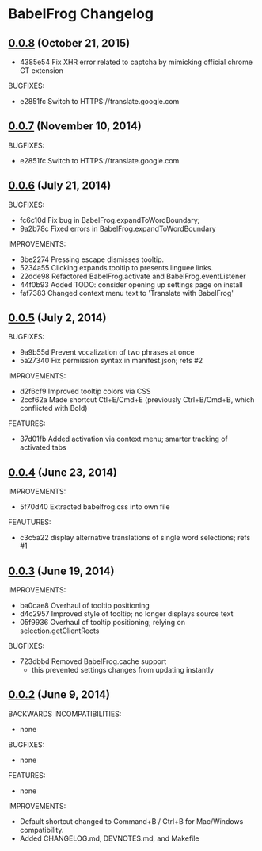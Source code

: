 # BabelFrog Changelog

## [0.0.8](https://github.com/dergachev/babelfrog/compare/v0.0.7...v0.0.8) (October 21, 2015)

- 4385e54 Fix XHR error related to captcha by mimicking official chrome GT extension

BUGFIXES:

- e2851fc Switch to HTTPS://translate.google.com

## [0.0.7](https://github.com/dergachev/babelfrog/compare/v0.0.6...v0.0.7) (November 10, 2014)

BUGFIXES:

- e2851fc Switch to HTTPS://translate.google.com

## [0.0.6](https://github.com/dergachev/babelfrog/compare/v0.0.5...v0.0.6) (July 21, 2014)

BUGFIXES:

- fc6c10d Fix bug in BabelFrog.expandToWordBoundary;
- 9a2b78c Fixed errors in BabelFrog.expandToWordBoundary

IMPROVEMENTS:

- 3be2274 Pressing escape dismisses tooltip.
- 5234a55 Clicking expands tooltip to presents linguee links.
- 22dde98 Refactored BabelFrog.activate and BabelFrog.eventListener
- 44f0b93 Added TODO: consider opening up settings page on install
- faf7383 Changed context menu text to 'Translate with BabelFrog'

## [0.0.5](https://github.com/dergachev/babelfrog/compare/v0.0.4...v0.0.5) (July 2, 2014)

BUGFIXES:

- 9a9b55d Prevent vocalization of two phrases at once
- 5a27340 Fix permission syntax in manifest.json; refs #2

IMPROVEMENTS:

- d2f6cf9 Improved tooltip colors via CSS
- 2ccf62a Made shortcut Ctl+E/Cmd+E (previously Ctrl+B/Cmd+B, which conflicted with Bold)

FEATURES:

- 37d01fb Added activation via context menu; smarter tracking of activated tabs

## [0.0.4](https://github.com/dergachev/babelfrog/compare/v0.0.3...v0.0.4) (June 23, 2014)

IMPROVEMENTS:

- 5f70d40 Extracted babelfrog.css into own file

FEAUTURES:

- c3c5a22 display alternative translations of single word selections; refs #1

## [0.0.3](https://github.com/dergachev/babelfrog/compare/v0.0.2...v0.0.3) (June 19, 2014)

IMPROVEMENTS:

- ba0cae8 Overhaul of tooltip positioning
- d4c2957 Improved style of tooltip; no longer displays source text
- 05f9936 Overhaul of tooltip positioning; relying on selection.getClientRects

BUGFIXES:

- 723dbbd Removed BabelFrog.cache support
  - this prevented settings changes from updating instantly

## [0.0.2](https://github.com/dergachev/babelfrog/compare/v0.0.1...v0.0.2) (June 9, 2014)

BACKWARDS INCOMPATIBILITIES:

- none

BUGFIXES:

- none

FEATURES:

- none

IMPROVEMENTS:

-  Default shortcut changed to Command+B / Ctrl+B for Mac/Windows compatibility.
-  Added CHANGELOG.md, DEVNOTES.md, and Makefile
